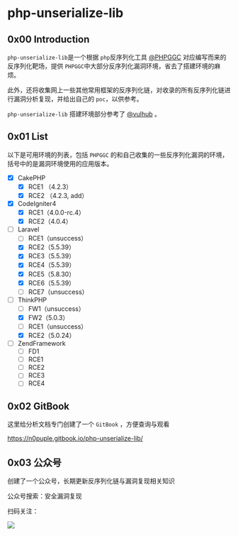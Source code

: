 # php-unserialize-lib

## 0x00 Introduction

`php-unserialize-lib`是一个根据 `php`反序列化工具 [@PHPGGC](https://github.com/ambionics/phpggc) 对应编写而来的反序列化靶场，提供 `PHPGGC`中大部分反序列化漏洞环境，省去了搭建环境的麻烦。

此外，还将收集网上一些其他常用框架的反序列化链，对收录的所有反序列化链进行漏洞分析复现，并给出自己的 `poc`，以供参考。

`php-unserialize-lib` 搭建环境部分参考了 [@vulhub](https://github.com/vulhub/vulhub) 。

## 0x01 List

以下是可用环境的列表，包括 `PHPGGC` 的和自己收集的一些反序列化漏洞的环境，括号中的是漏洞环境使用的应用版本。

- [x] CakePHP
  - [x] RCE1 （4.2.3）
  - [x] RCE2 （4.2.3, add）
- [x] CodeIgniter4
  - [x] RCE1（4.0.0-rc.4）
  - [x] RCE2（4.0.4）
- [ ] Laravel
  - [ ] RCE1（unsuccess）
  - [x] RCE2（5.5.39）
  - [x] RCE3（5.5.39）
  - [x] RCE4（5.5.39）
  - [x] RCE5（5.8.30）
  - [x] RCE6（5.5.39）
  - [ ] RCE7（unsuccess）
- [ ] ThinkPHP
  - [ ] FW1（unsuccess）
  - [x] FW2（5.0.3）
  - [ ] RCE1（unsuccess）
  - [x] RCE2（5.0.24）
- [ ] ZendFramework
  - [ ] FD1
  - [ ] RCE1
  - [ ] RCE2
  - [ ] RCE3
  - [ ] RCE4

## 0x02 GitBook

这里给分析文档专门创建了一个 `GitBook` ，方便查询与观看

https://n0puple.gitbook.io/php-unserialize-lib/

## 0x03 公众号

创建了一个公众号，长期更新反序列化链与漏洞复现相关知识

公众号搜索：安全漏洞复现

扫码关注：

![](https://gitee.com/N0puple/picgo/raw/master/img/qrcode_for_gh_a41358b842dd_430.jpg)

